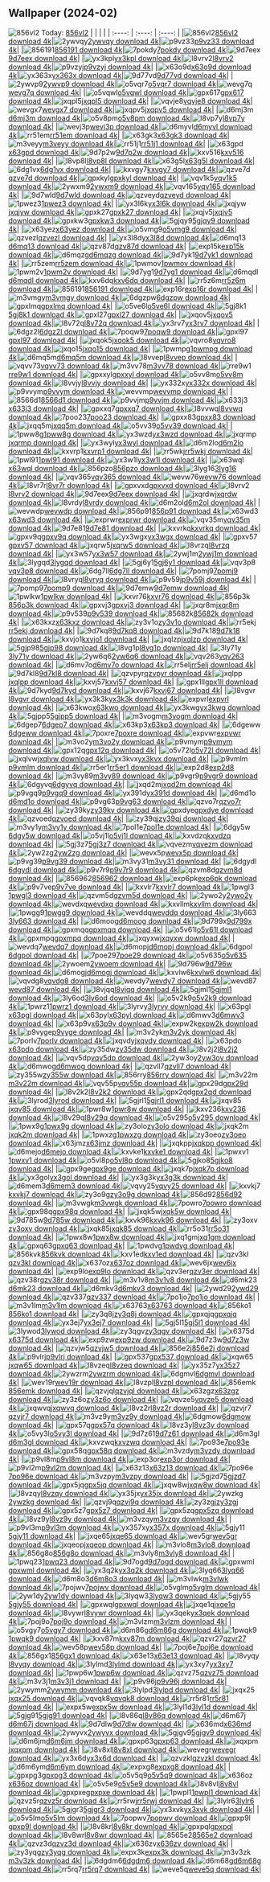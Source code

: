 ## Wallpaper (2024-02)
![856vl2](https://w.wallhaven.cc/full/85/wallhaven-856vl2.jpg) Today: [856vl2](https://th.wallhaven.cc/small/85/856vl2.jpg)
|      |      |      |
| :----: | :----: | :----: |
|![856vl2](https://th.wallhaven.cc/small/85/856vl2.jpg)[856vl2 download 4k](https://wallhaven.cc/w/856vl2)|![2ywvqy](https://th.wallhaven.cc/small/2y/2ywvqy.jpg)[2ywvqy download 4k](https://wallhaven.cc/w/2ywvqy)|![p9vz33](https://th.wallhaven.cc/small/p9/p9vz33.jpg)[p9vz33 download 4k](https://wallhaven.cc/w/p9vz33)|
|![856191](https://th.wallhaven.cc/small/85/856191.jpg)[856191 download 4k](https://wallhaven.cc/w/856191)|![7pokdy](https://th.wallhaven.cc/small/7p/7pokdy.jpg)[7pokdy download 4k](https://wallhaven.cc/w/7pokdy)|![9d7eex](https://th.wallhaven.cc/small/9d/9d7eex.jpg)[9d7eex download 4k](https://wallhaven.cc/w/9d7eex)|
|![yx3kpl](https://th.wallhaven.cc/small/yx/yx3kpl.jpg)[yx3kpl download 4k](https://wallhaven.cc/w/yx3kpl)|![l8vrv2](https://th.wallhaven.cc/small/l8/l8vrv2.jpg)[l8vrv2 download 4k](https://wallhaven.cc/w/l8vrv2)|![p9vzyj](https://th.wallhaven.cc/small/p9/p9vzyj.jpg)[p9vzyj download 4k](https://wallhaven.cc/w/p9vzyj)|
|![x63o9d](https://th.wallhaven.cc/small/x6/x63o9d.jpg)[x63o9d download 4k](https://wallhaven.cc/w/x63o9d)|![yx363x](https://th.wallhaven.cc/small/yx/yx363x.jpg)[yx363x download 4k](https://wallhaven.cc/w/yx363x)|![9d77vd](https://th.wallhaven.cc/small/9d/9d77vd.jpg)[9d77vd download 4k](https://wallhaven.cc/w/9d77vd)|
|![2ywvp9](https://th.wallhaven.cc/small/2y/2ywvp9.jpg)[2ywvp9 download 4k](https://wallhaven.cc/w/2ywvp9)|![o5vqr7](https://th.wallhaven.cc/small/o5/o5vqr7.jpg)[o5vqr7 download 4k](https://wallhaven.cc/w/o5vqr7)|![wevg7q](https://th.wallhaven.cc/small/we/wevg7q.jpg)[wevg7q download 4k](https://wallhaven.cc/w/wevg7q)|
|![o5vqwl](https://th.wallhaven.cc/small/o5/o5vqwl.jpg)[o5vqwl download 4k](https://wallhaven.cc/w/o5vqwl)|![gpx617](https://th.wallhaven.cc/small/gp/gpx617.jpg)[gpx617 download 4k](https://wallhaven.cc/w/gpx617)|![jxqpl5](https://th.wallhaven.cc/small/jx/jxqpl5.jpg)[jxqpl5 download 4k](https://wallhaven.cc/w/jxqpl5)|
|![vqvje8](https://th.wallhaven.cc/small/vq/vqvje8.jpg)[vqvje8 download 4k](https://wallhaven.cc/w/vqvje8)|![wevgx7](https://th.wallhaven.cc/small/we/wevgx7.jpg)[wevgx7 download 4k](https://wallhaven.cc/w/wevgx7)|![jxqpv5](https://th.wallhaven.cc/small/jx/jxqpv5.jpg)[jxqpv5 download 4k](https://wallhaven.cc/w/jxqpv5)|
|![d6mj3m](https://th.wallhaven.cc/small/d6/d6mj3m.jpg)[d6mj3m download 4k](https://wallhaven.cc/w/d6mj3m)|![o5v8pm](https://th.wallhaven.cc/small/o5/o5v8pm.jpg)[o5v8pm download 4k](https://wallhaven.cc/w/o5v8pm)|![l8vp7y](https://th.wallhaven.cc/small/l8/l8vp7y.jpg)[l8vp7y download 4k](https://wallhaven.cc/w/l8vp7y)|
|![wevj3p](https://th.wallhaven.cc/small/we/wevj3p.jpg)[wevj3p download 4k](https://wallhaven.cc/w/wevj3p)|![d6myvl](https://th.wallhaven.cc/small/d6/d6myvl.jpg)[d6myvl download 4k](https://wallhaven.cc/w/d6myvl)|![rr51em](https://th.wallhaven.cc/small/rr/rr51em.jpg)[rr51em download 4k](https://wallhaven.cc/w/rr51em)|
|![x63gk3](https://th.wallhaven.cc/small/x6/x63gk3.jpg)[x63gk3 download 4k](https://wallhaven.cc/w/x63gk3)|![m3veyy](https://th.wallhaven.cc/small/m3/m3veyy.jpg)[m3veyy download 4k](https://wallhaven.cc/w/m3veyy)|![rr51j1](https://th.wallhaven.cc/small/rr/rr51j1.jpg)[rr51j1 download 4k](https://wallhaven.cc/w/rr51j1)|
|![x63gpd](https://th.wallhaven.cc/small/x6/x63gpd.jpg)[x63gpd download 4k](https://wallhaven.cc/w/x63gpd)|![9d7p2w](https://th.wallhaven.cc/small/9d/9d7p2w.jpg)[9d7p2w download 4k](https://wallhaven.cc/w/9d7p2w)|![kxv516](https://th.wallhaven.cc/small/kx/kxv516.jpg)[kxv516 download 4k](https://wallhaven.cc/w/kxv516)|
|![l8vp8l](https://th.wallhaven.cc/small/l8/l8vp8l.jpg)[l8vp8l download 4k](https://wallhaven.cc/w/l8vp8l)|![x63g5l](https://th.wallhaven.cc/small/x6/x63g5l.jpg)[x63g5l download 4k](https://wallhaven.cc/w/x63g5l)|![6dg1vx](https://th.wallhaven.cc/small/6d/6dg1vx.jpg)[6dg1vx download 4k](https://wallhaven.cc/w/6dg1vx)|
|![kxvgy7](https://th.wallhaven.cc/small/kx/kxvgy7.jpg)[kxvgy7 download 4k](https://wallhaven.cc/w/kxvgy7)|![qzve7d](https://th.wallhaven.cc/small/qz/qzve7d.jpg)[qzve7d download 4k](https://wallhaven.cc/w/qzve7d)|![gpxkyl](https://th.wallhaven.cc/small/gp/gpxkyl.jpg)[gpxkyl download 4k](https://wallhaven.cc/w/gpxkyl)|
|![vqv1k5](https://th.wallhaven.cc/small/vq/vqv1k5.jpg)[vqv1k5 download 4k](https://wallhaven.cc/w/vqv1k5)|![2ywxm9](https://th.wallhaven.cc/small/2y/2ywxm9.jpg)[2ywxm9 download 4k](https://wallhaven.cc/w/2ywxm9)|![vqv165](https://th.wallhaven.cc/small/vq/vqv165.jpg)[vqv165 download 4k](https://wallhaven.cc/w/vqv165)|
|![9d7wld](https://th.wallhaven.cc/small/9d/9d7wld.jpg)[9d7wld download 4k](https://wallhaven.cc/w/9d7wld)|![qzveyd](https://th.wallhaven.cc/small/qz/qzveyd.jpg)[qzveyd download 4k](https://wallhaven.cc/w/qzveyd)|![1pwez3](https://th.wallhaven.cc/small/1p/1pwez3.jpg)[1pwez3 download 4k](https://wallhaven.cc/w/1pwez3)|
|![yx3l6k](https://th.wallhaven.cc/small/yx/yx3l6k.jpg)[yx3l6k download 4k](https://wallhaven.cc/w/yx3l6k)|![jxqjyw](https://th.wallhaven.cc/small/jx/jxqjyw.jpg)[jxqjyw download 4k](https://wallhaven.cc/w/jxqjyw)|![gpxk27](https://th.wallhaven.cc/small/gp/gpxk27.jpg)[gpxk27 download 4k](https://wallhaven.cc/w/gpxk27)|
|![jxqjv5](https://th.wallhaven.cc/small/jx/jxqjv5.jpg)[jxqjv5 download 4k](https://wallhaven.cc/w/jxqjv5)|![gpxkw3](https://th.wallhaven.cc/small/gp/gpxkw3.jpg)[gpxkw3 download 4k](https://wallhaven.cc/w/gpxkw3)|![5gjqy9](https://th.wallhaven.cc/small/5g/5gjqy9.jpg)[5gjqy9 download 4k](https://wallhaven.cc/w/5gjqy9)|
|![x63yez](https://th.wallhaven.cc/small/x6/x63yez.jpg)[x63yez download 4k](https://wallhaven.cc/w/x63yez)|![o5vmg9](https://th.wallhaven.cc/small/o5/o5vmg9.jpg)[o5vmg9 download 4k](https://wallhaven.cc/w/o5vmg9)|![qzvezl](https://th.wallhaven.cc/small/qz/qzvezl.jpg)[qzvezl download 4k](https://wallhaven.cc/w/qzvezl)|
|![yx3l8d](https://th.wallhaven.cc/small/yx/yx3l8d.jpg)[yx3l8d download 4k](https://wallhaven.cc/w/yx3l8d)|![d6mq13](https://th.wallhaven.cc/small/d6/d6mq13.jpg)[d6mq13 download 4k](https://wallhaven.cc/w/d6mq13)|![qzv87d](https://th.wallhaven.cc/small/qz/qzv87d.jpg)[qzv87d download 4k](https://wallhaven.cc/w/qzv87d)|
|![exp15k](https://th.wallhaven.cc/small/ex/exp15k.jpg)[exp15k download 4k](https://wallhaven.cc/w/exp15k)|![d6mqzg](https://th.wallhaven.cc/small/d6/d6mqzg.jpg)[d6mqzg download 4k](https://wallhaven.cc/w/d6mqzg)|![9d7yk1](https://th.wallhaven.cc/small/9d/9d7yk1.jpg)[9d7yk1 download 4k](https://wallhaven.cc/w/9d7yk1)|
|![rr5zem](https://th.wallhaven.cc/small/rr/rr5zem.jpg)[rr5zem download 4k](https://wallhaven.cc/w/rr5zem)|![1pwmov](https://th.wallhaven.cc/small/1p/1pwmov.jpg)[1pwmov download 4k](https://wallhaven.cc/w/1pwmov)|![1pwm2v](https://th.wallhaven.cc/small/1p/1pwm2v.jpg)[1pwm2v download 4k](https://wallhaven.cc/w/1pwm2v)|
|![9d7yg1](https://th.wallhaven.cc/small/9d/9d7yg1.jpg)[9d7yg1 download 4k](https://wallhaven.cc/w/9d7yg1)|![d6mqdl](https://th.wallhaven.cc/small/d6/d6mqdl.jpg)[d6mqdl download 4k](https://wallhaven.cc/w/d6mqdl)|![kxv6dq](https://th.wallhaven.cc/small/kx/kxv6dq.jpg)[kxv6dq download 4k](https://wallhaven.cc/w/kxv6dq)|
|![rr5z6m](https://th.wallhaven.cc/small/rr/rr5z6m.jpg)[rr5z6m download 4k](https://wallhaven.cc/w/rr5z6m)|![856191](https://th.wallhaven.cc/small/85/856191.jpg)[856191 download 4k](https://wallhaven.cc/w/856191)|![exp16r](https://th.wallhaven.cc/small/ex/exp16r.jpg)[exp16r download 4k](https://wallhaven.cc/w/exp16r)|
|![m3vmgy](https://th.wallhaven.cc/small/m3/m3vmgy.jpg)[m3vmgy download 4k](https://wallhaven.cc/w/m3vmgy)|![6dgzpw](https://th.wallhaven.cc/small/6d/6dgzpw.jpg)[6dgzpw download 4k](https://wallhaven.cc/w/6dgzpw)|![gpxlmq](https://th.wallhaven.cc/small/gp/gpxlmq.jpg)[gpxlmq download 4k](https://wallhaven.cc/w/gpxlmq)|
|![o5ve6l](https://th.wallhaven.cc/small/o5/o5ve6l.jpg)[o5ve6l download 4k](https://wallhaven.cc/w/o5ve6l)|![5gj8k1](https://th.wallhaven.cc/small/5g/5gj8k1.jpg)[5gj8k1 download 4k](https://wallhaven.cc/w/5gj8k1)|![gpxl27](https://th.wallhaven.cc/small/gp/gpxl27.jpg)[gpxl27 download 4k](https://wallhaven.cc/w/gpxl27)|
|![jxqov5](https://th.wallhaven.cc/small/jx/jxqov5.jpg)[jxqov5 download 4k](https://wallhaven.cc/w/jxqov5)|![l8v72q](https://th.wallhaven.cc/small/l8/l8v72q.jpg)[l8v72q download 4k](https://wallhaven.cc/w/l8v72q)|![yx3rv7](https://th.wallhaven.cc/small/yx/yx3rv7.jpg)[yx3rv7 download 4k](https://wallhaven.cc/w/yx3rv7)|
|![6dgz2l](https://th.wallhaven.cc/small/6d/6dgz2l.jpg)[6dgz2l download 4k](https://wallhaven.cc/w/6dgz2l)|![7poqw9](https://th.wallhaven.cc/small/7p/7poqw9.jpg)[7poqw9 download 4k](https://wallhaven.cc/w/7poqw9)|![gpxl97](https://th.wallhaven.cc/small/gp/gpxl97.jpg)[gpxl97 download 4k](https://wallhaven.cc/w/gpxl97)|
|![jxqok5](https://th.wallhaven.cc/small/jx/jxqok5.jpg)[jxqok5 download 4k](https://wallhaven.cc/w/jxqok5)|![vqvro8](https://th.wallhaven.cc/small/vq/vqvro8.jpg)[vqvro8 download 4k](https://wallhaven.cc/w/vqvro8)|![jxqo15](https://th.wallhaven.cc/small/jx/jxqo15.jpg)[jxqo15 download 4k](https://wallhaven.cc/w/jxqo15)|
|![1pwmpg](https://th.wallhaven.cc/small/1p/1pwmpg.jpg)[1pwmpg download 4k](https://wallhaven.cc/w/1pwmpg)|![d6mq5m](https://th.wallhaven.cc/small/d6/d6mq5m.jpg)[d6mq5m download 4k](https://wallhaven.cc/w/d6mq5m)|![l8vvep](https://th.wallhaven.cc/small/l8/l8vvep.jpg)[l8vvep download 4k](https://wallhaven.cc/w/l8vvep)|
|![vqvv73](https://th.wallhaven.cc/small/vq/vqvv73.jpg)[vqvv73 download 4k](https://wallhaven.cc/w/vqvv73)|![m3vv78](https://th.wallhaven.cc/small/m3/m3vv78.jpg)[m3vv78 download 4k](https://wallhaven.cc/w/m3vv78)|![rre9w1](https://th.wallhaven.cc/small/rr/rre9w1.jpg)[rre9w1 download 4k](https://wallhaven.cc/w/rre9w1)|
|![gpxxyl](https://th.wallhaven.cc/small/gp/gpxxyl.jpg)[gpxxyl download 4k](https://wallhaven.cc/w/gpxxyl)|![o5vv8m](https://th.wallhaven.cc/small/o5/o5vv8m.jpg)[o5vv8m download 4k](https://wallhaven.cc/w/o5vv8m)|![l8vvjy](https://th.wallhaven.cc/small/l8/l8vvjy.jpg)[l8vvjy download 4k](https://wallhaven.cc/w/l8vvjy)|
|![yx332x](https://th.wallhaven.cc/small/yx/yx332x.jpg)[yx332x download 4k](https://wallhaven.cc/w/yx332x)|![p9vvym](https://th.wallhaven.cc/small/p9/p9vvym.jpg)[p9vvym download 4k](https://wallhaven.cc/w/p9vvym)|![wevvmp](https://th.wallhaven.cc/small/we/wevvmp.jpg)[wevvmp download 4k](https://wallhaven.cc/w/wevvmp)|
|![8566d1](https://th.wallhaven.cc/small/85/8566d1.jpg)[8566d1 download 4k](https://wallhaven.cc/w/8566d1)|![p9vvjm](https://th.wallhaven.cc/small/p9/p9vvjm.jpg)[p9vvjm download 4k](https://wallhaven.cc/w/p9vvjm)|![x633j3](https://th.wallhaven.cc/small/x6/x633j3.jpg)[x633j3 download 4k](https://wallhaven.cc/w/x633j3)|
|![gpxxq7](https://th.wallhaven.cc/small/gp/gpxxq7.jpg)[gpxxq7 download 4k](https://wallhaven.cc/w/gpxxq7)|![l8vvwq](https://th.wallhaven.cc/small/l8/l8vvwq.jpg)[l8vvwq download 4k](https://wallhaven.cc/w/l8vvwq)|![7poo23](https://th.wallhaven.cc/small/7p/7poo23.jpg)[7poo23 download 4k](https://wallhaven.cc/w/7poo23)|
|![gpxx83](https://th.wallhaven.cc/small/gp/gpxx83.jpg)[gpxx83 download 4k](https://wallhaven.cc/w/gpxx83)|![jxqq5m](https://th.wallhaven.cc/small/jx/jxqq5m.jpg)[jxqq5m download 4k](https://wallhaven.cc/w/jxqq5m)|![o5vv39](https://th.wallhaven.cc/small/o5/o5vv39.jpg)[o5vv39 download 4k](https://wallhaven.cc/w/o5vv39)|
|![1pww8g](https://th.wallhaven.cc/small/1p/1pww8g.jpg)[1pww8g download 4k](https://wallhaven.cc/w/1pww8g)|![yx3wzd](https://th.wallhaven.cc/small/yx/yx3wzd.jpg)[yx3wzd download 4k](https://wallhaven.cc/w/yx3wzd)|![jxqrmp](https://th.wallhaven.cc/small/jx/jxqrmp.jpg)[jxqrmp download 4k](https://wallhaven.cc/w/jxqrmp)|
|![yx3wyl](https://th.wallhaven.cc/small/yx/yx3wyl.jpg)[yx3wyl download 4k](https://wallhaven.cc/w/yx3wyl)|![d6m2lo](https://th.wallhaven.cc/small/d6/d6m2lo.jpg)[d6m2lo download 4k](https://wallhaven.cc/w/d6m2lo)|![kxvrp1](https://th.wallhaven.cc/small/kx/kxvrp1.jpg)[kxvrp1 download 4k](https://wallhaven.cc/w/kxvrp1)|
|![rr5wkj](https://th.wallhaven.cc/small/rr/rr5wkj.jpg)[rr5wkj download 4k](https://wallhaven.cc/w/rr5wkj)|![1pwl91](https://th.wallhaven.cc/small/1p/1pwl91.jpg)[1pwl91 download 4k](https://wallhaven.cc/w/1pwl91)|![yx3w1l](https://th.wallhaven.cc/small/yx/yx3w1l.jpg)[yx3w1l download 4k](https://wallhaven.cc/w/yx3w1l)|
|![x63wql](https://th.wallhaven.cc/small/x6/x63wql.jpg)[x63wql download 4k](https://wallhaven.cc/w/x63wql)|![856pzo](https://th.wallhaven.cc/small/85/856pzo.jpg)[856pzo download 4k](https://wallhaven.cc/w/856pzo)|![3lyg16](https://th.wallhaven.cc/small/3l/3lyg16.jpg)[3lyg16 download 4k](https://wallhaven.cc/w/3lyg16)|
|![vqv365](https://th.wallhaven.cc/small/vq/vqv365.jpg)[vqv365 download 4k](https://wallhaven.cc/w/vqv365)|![wevw76](https://th.wallhaven.cc/small/we/wevw76.jpg)[wevw76 download 4k](https://wallhaven.cc/w/wevw76)|![l8vr7r](https://th.wallhaven.cc/small/l8/l8vr7r.jpg)[l8vr7r download 4k](https://wallhaven.cc/w/l8vr7r)|
|![gpxvxd](https://th.wallhaven.cc/small/gp/gpxvxd.jpg)[gpxvxd download 4k](https://wallhaven.cc/w/gpxvxd)|![l8vrv2](https://th.wallhaven.cc/small/l8/l8vrv2.jpg)[l8vrv2 download 4k](https://wallhaven.cc/w/l8vrv2)|![9d7eex](https://th.wallhaven.cc/small/9d/9d7eex.jpg)[9d7eex download 4k](https://wallhaven.cc/w/9d7eex)|
|![jxqrdw](https://th.wallhaven.cc/small/jx/jxqrdw.jpg)[jxqrdw download 4k](https://wallhaven.cc/w/jxqrdw)|![l8vrdy](https://th.wallhaven.cc/small/l8/l8vrdy.jpg)[l8vrdy download 4k](https://wallhaven.cc/w/l8vrdy)|![d6m2ol](https://th.wallhaven.cc/small/d6/d6m2ol.jpg)[d6m2ol download 4k](https://wallhaven.cc/w/d6m2ol)|
|![wevwdp](https://th.wallhaven.cc/small/we/wevwdp.jpg)[wevwdp download 4k](https://wallhaven.cc/w/wevwdp)|![856p91](https://th.wallhaven.cc/small/85/856p91.jpg)[856p91 download 4k](https://wallhaven.cc/w/856p91)|![x63wd3](https://th.wallhaven.cc/small/x6/x63wd3.jpg)[x63wd3 download 4k](https://wallhaven.cc/w/x63wd3)|
|![exprwr](https://th.wallhaven.cc/small/ex/exprwr.jpg)[exprwr download 4k](https://wallhaven.cc/w/exprwr)|![vqv35m](https://th.wallhaven.cc/small/vq/vqv35m.jpg)[vqv35m download 4k](https://wallhaven.cc/w/vqv35m)|![9d7e81](https://th.wallhaven.cc/small/9d/9d7e81.jpg)[9d7e81 download 4k](https://wallhaven.cc/w/9d7e81)|
|![kxvrkq](https://th.wallhaven.cc/small/kx/kxvrkq.jpg)[kxvrkq download 4k](https://wallhaven.cc/w/kxvrkq)|![gpxv9q](https://th.wallhaven.cc/small/gp/gpxv9q.jpg)[gpxv9q download 4k](https://wallhaven.cc/w/gpxv9q)|![yx3wgx](https://th.wallhaven.cc/small/yx/yx3wgx.jpg)[yx3wgx download 4k](https://wallhaven.cc/w/yx3wgx)|
|![gpxv57](https://th.wallhaven.cc/small/gp/gpxv57.jpg)[gpxv57 download 4k](https://wallhaven.cc/w/gpxv57)|![jxqrw5](https://th.wallhaven.cc/small/jx/jxqrw5.jpg)[jxqrw5 download 4k](https://wallhaven.cc/w/jxqrw5)|![l8vrzq](https://th.wallhaven.cc/small/l8/l8vrzq.jpg)[l8vrzq download 4k](https://wallhaven.cc/w/l8vrzq)|
|![yx3w57](https://th.wallhaven.cc/small/yx/yx3w57.jpg)[yx3w57 download 4k](https://wallhaven.cc/w/yx3w57)|![2ywj1m](https://th.wallhaven.cc/small/2y/2ywj1m.jpg)[2ywj1m download 4k](https://wallhaven.cc/w/2ywj1m)|![3lygqd](https://th.wallhaven.cc/small/3l/3lygqd.jpg)[3lygqd download 4k](https://wallhaven.cc/w/3lygqd)|
|![5gj6y1](https://th.wallhaven.cc/small/5g/5gj6y1.jpg)[5gj6y1 download 4k](https://wallhaven.cc/w/5gj6y1)|![vqv3p8](https://th.wallhaven.cc/small/vq/vqv3p8.jpg)[vqv3p8 download 4k](https://wallhaven.cc/w/vqv3p8)|![6dg7ll](https://th.wallhaven.cc/small/6d/6dg7ll.jpg)[6dg7ll download 4k](https://wallhaven.cc/w/6dg7ll)|
|![7pomj9](https://th.wallhaven.cc/small/7p/7pomj9.jpg)[7pomj9 download 4k](https://wallhaven.cc/w/7pomj9)|![l8vryq](https://th.wallhaven.cc/small/l8/l8vryq.jpg)[l8vryq download 4k](https://wallhaven.cc/w/l8vryq)|![p9v59j](https://th.wallhaven.cc/small/p9/p9v59j.jpg)[p9v59j download 4k](https://wallhaven.cc/w/p9v59j)|
|![7pomp9](https://th.wallhaven.cc/small/7p/7pomp9.jpg)[7pomp9 download 4k](https://wallhaven.cc/w/7pomp9)|![9d7emw](https://th.wallhaven.cc/small/9d/9d7emw.jpg)[9d7emw download 4k](https://wallhaven.cc/w/9d7emw)|![1pwlkw](https://th.wallhaven.cc/small/1p/1pwlkw.jpg)[1pwlkw download 4k](https://wallhaven.cc/w/1pwlkw)|
|![kxvr76](https://th.wallhaven.cc/small/kx/kxvr76.jpg)[kxvr76 download 4k](https://wallhaven.cc/w/kxvr76)|![856p3k](https://th.wallhaven.cc/small/85/856p3k.jpg)[856p3k download 4k](https://wallhaven.cc/w/856p3k)|![gpxvj3](https://th.wallhaven.cc/small/gp/gpxvj3.jpg)[gpxvj3 download 4k](https://wallhaven.cc/w/gpxvj3)|
|![jxqr8m](https://th.wallhaven.cc/small/jx/jxqr8m.jpg)[jxqr8m download 4k](https://wallhaven.cc/w/jxqr8m)|![p9v539](https://th.wallhaven.cc/small/p9/p9v539.jpg)[p9v539 download 4k](https://wallhaven.cc/w/p9v539)|![85682k](https://th.wallhaven.cc/small/85/85682k.jpg)[85682k download 4k](https://wallhaven.cc/w/85682k)|
|![x63kxz](https://th.wallhaven.cc/small/x6/x63kxz.jpg)[x63kxz download 4k](https://wallhaven.cc/w/x63kxz)|![zy3v1o](https://th.wallhaven.cc/small/zy/zy3v1o.jpg)[zy3v1o download 4k](https://wallhaven.cc/w/zy3v1o)|![rr5ekj](https://th.wallhaven.cc/small/rr/rr5ekj.jpg)[rr5ekj download 4k](https://wallhaven.cc/w/rr5ekj)|
|![9d7kq8](https://th.wallhaven.cc/small/9d/9d7kq8.jpg)[9d7kq8 download 4k](https://wallhaven.cc/w/9d7kq8)|![9d7k18](https://th.wallhaven.cc/small/9d/9d7k18.jpg)[9d7k18 download 4k](https://wallhaven.cc/w/9d7k18)|![kxvjo1](https://th.wallhaven.cc/small/kx/kxvjo1.jpg)[kxvjo1 download 4k](https://wallhaven.cc/w/kxvjo1)|
|![jxqlzp](https://th.wallhaven.cc/small/jx/jxqlzp.jpg)[jxqlzp download 4k](https://wallhaven.cc/w/jxqlzp)|![5gjp98](https://th.wallhaven.cc/small/5g/5gjp98.jpg)[5gjp98 download 4k](https://wallhaven.cc/w/5gjp98)|![l8vg1p](https://th.wallhaven.cc/small/l8/l8vg1p.jpg)[l8vg1p download 4k](https://wallhaven.cc/w/l8vg1p)|
|![3ly71y](https://th.wallhaven.cc/small/3l/3ly71y.jpg)[3ly71y download 4k](https://wallhaven.cc/w/3ly71y)|![2yw6q6](https://th.wallhaven.cc/small/2y/2yw6q6.jpg)[2yw6q6 download 4k](https://wallhaven.cc/w/2yw6q6)|![vqv263](https://th.wallhaven.cc/small/vq/vqv263.jpg)[vqv263 download 4k](https://wallhaven.cc/w/vqv263)|
|![d6mv7o](https://th.wallhaven.cc/small/d6/d6mv7o.jpg)[d6mv7o download 4k](https://wallhaven.cc/w/d6mv7o)|![rr5elj](https://th.wallhaven.cc/small/rr/rr5elj.jpg)[rr5elj download 4k](https://wallhaven.cc/w/rr5elj)|![9d7kl8](https://th.wallhaven.cc/small/9d/9d7kl8.jpg)[9d7kl8 download 4k](https://wallhaven.cc/w/9d7kl8)|
|![qzvpyr](https://th.wallhaven.cc/small/qz/qzvpyr.jpg)[qzvpyr download 4k](https://wallhaven.cc/w/qzvpyr)|![jxqlpp](https://th.wallhaven.cc/small/jx/jxqlpp.jpg)[jxqlpp download 4k](https://wallhaven.cc/w/jxqlpp)|![kxvj57](https://th.wallhaven.cc/small/kx/kxvj57.jpg)[kxvj57 download 4k](https://wallhaven.cc/w/kxvj57)|
|![gpx1ll](https://th.wallhaven.cc/small/gp/gpx1ll.jpg)[gpx1ll download 4k](https://wallhaven.cc/w/gpx1ll)|![9d7kyd](https://th.wallhaven.cc/small/9d/9d7kyd.jpg)[9d7kyd download 4k](https://wallhaven.cc/w/9d7kyd)|![kxvj67](https://th.wallhaven.cc/small/kx/kxvj67.jpg)[kxvj67 download 4k](https://wallhaven.cc/w/kxvj67)|
|![l8vgvr](https://th.wallhaven.cc/small/l8/l8vgvr.jpg)[l8vgvr download 4k](https://wallhaven.cc/w/l8vgvr)|![yx3k3k](https://th.wallhaven.cc/small/yx/yx3k3k.jpg)[yx3k3k download 4k](https://wallhaven.cc/w/yx3k3k)|![expvrl](https://th.wallhaven.cc/small/ex/expvrl.jpg)[expvrl download 4k](https://wallhaven.cc/w/expvrl)|
|![x63kwo](https://th.wallhaven.cc/small/x6/x63kwo.jpg)[x63kwo download 4k](https://wallhaven.cc/w/x63kwo)|![yx3kwg](https://th.wallhaven.cc/small/yx/yx3kwg.jpg)[yx3kwg download 4k](https://wallhaven.cc/w/yx3kwg)|![5gjpp5](https://th.wallhaven.cc/small/5g/5gjpp5.jpg)[5gjpp5 download 4k](https://wallhaven.cc/w/5gjpp5)|
|![m3vogm](https://th.wallhaven.cc/small/m3/m3vogm.jpg)[m3vogm download 4k](https://wallhaven.cc/w/m3vogm)|![6dgep7](https://th.wallhaven.cc/small/6d/6dgep7.jpg)[6dgep7 download 4k](https://wallhaven.cc/w/6dgep7)|![x63kp3](https://th.wallhaven.cc/small/x6/x63kp3.jpg)[x63kp3 download 4k](https://wallhaven.cc/w/x63kp3)|
|![6dgeww](https://th.wallhaven.cc/small/6d/6dgeww.jpg)[6dgeww download 4k](https://wallhaven.cc/w/6dgeww)|![7poxre](https://th.wallhaven.cc/small/7p/7poxre.jpg)[7poxre download 4k](https://wallhaven.cc/w/7poxre)|![expvwr](https://th.wallhaven.cc/small/ex/expvwr.jpg)[expvwr download 4k](https://wallhaven.cc/w/expvwr)|
|![m3vo2y](https://th.wallhaven.cc/small/m3/m3vo2y.jpg)[m3vo2y download 4k](https://wallhaven.cc/w/m3vo2y)|![p9vmym](https://th.wallhaven.cc/small/p9/p9vmym.jpg)[p9vmym download 4k](https://wallhaven.cc/w/p9vmym)|![gpx12q](https://th.wallhaven.cc/small/gp/gpx12q.jpg)[gpx12q download 4k](https://wallhaven.cc/w/gpx12q)|
|![o5v72l](https://th.wallhaven.cc/small/o5/o5v72l.jpg)[o5v72l download 4k](https://wallhaven.cc/w/o5v72l)|![jxqlvw](https://th.wallhaven.cc/small/jx/jxqlvw.jpg)[jxqlvw download 4k](https://wallhaven.cc/w/jxqlvw)|![yx3kvx](https://th.wallhaven.cc/small/yx/yx3kvx.jpg)[yx3kvx download 4k](https://wallhaven.cc/w/yx3kvx)|
|![p9vmlm](https://th.wallhaven.cc/small/p9/p9vmlm.jpg)[p9vmlm download 4k](https://wallhaven.cc/w/p9vmlm)|![rr5er1](https://th.wallhaven.cc/small/rr/rr5er1.jpg)[rr5er1 download 4k](https://wallhaven.cc/w/rr5er1)|![exp2d8](https://th.wallhaven.cc/small/ex/exp2d8.jpg)[exp2d8 download 4k](https://wallhaven.cc/w/exp2d8)|
|![m3vy89](https://th.wallhaven.cc/small/m3/m3vy89.jpg)[m3vy89 download 4k](https://wallhaven.cc/w/m3vy89)|![p9vgr9](https://th.wallhaven.cc/small/p9/p9vgr9.jpg)[p9vgr9 download 4k](https://wallhaven.cc/w/p9vgr9)|![6dgyvq](https://th.wallhaven.cc/small/6d/6dgyvq.jpg)[6dgyvq download 4k](https://wallhaven.cc/w/6dgyvq)|
|![jxqd2m](https://th.wallhaven.cc/small/jx/jxqd2m.jpg)[jxqd2m download 4k](https://wallhaven.cc/w/jxqd2m)|![p9vgq9](https://th.wallhaven.cc/small/p9/p9vgq9.jpg)[p9vgq9 download 4k](https://wallhaven.cc/w/p9vgq9)|![yx391d](https://th.wallhaven.cc/small/yx/yx391d.jpg)[yx391d download 4k](https://wallhaven.cc/w/yx391d)|
|![d6md1o](https://th.wallhaven.cc/small/d6/d6md1o.jpg)[d6md1o download 4k](https://wallhaven.cc/w/d6md1o)|![p9vg63](https://th.wallhaven.cc/small/p9/p9vg63.jpg)[p9vg63 download 4k](https://wallhaven.cc/w/p9vg63)|![qzvo7r](https://th.wallhaven.cc/small/qz/qzvo7r.jpg)[qzvo7r download 4k](https://wallhaven.cc/w/qzvo7r)|
|![zy39ky](https://th.wallhaven.cc/small/zy/zy39ky.jpg)[zy39ky download 4k](https://wallhaven.cc/w/zy39ky)|![gpxdye](https://th.wallhaven.cc/small/gp/gpxdye.jpg)[gpxdye download 4k](https://wallhaven.cc/w/gpxdye)|![qzvoed](https://th.wallhaven.cc/small/qz/qzvoed.jpg)[qzvoed download 4k](https://wallhaven.cc/w/qzvoed)|
|![zy39qj](https://th.wallhaven.cc/small/zy/zy39qj.jpg)[zy39qj download 4k](https://wallhaven.cc/w/zy39qj)|![m3vy1y](https://th.wallhaven.cc/small/m3/m3vy1y.jpg)[m3vy1y download 4k](https://wallhaven.cc/w/m3vy1y)|![7pol1e](https://th.wallhaven.cc/small/7p/7pol1e.jpg)[7pol1e download 4k](https://wallhaven.cc/w/7pol1e)|
|![6dgy5w](https://th.wallhaven.cc/small/6d/6dgy5w.jpg)[6dgy5w download 4k](https://wallhaven.cc/w/6dgy5w)|![o5vj1l](https://th.wallhaven.cc/small/o5/o5vj1l.jpg)[o5vj1l download 4k](https://wallhaven.cc/w/o5vj1l)|![kxvdzq](https://th.wallhaven.cc/small/kx/kxvdzq.jpg)[kxvdzq download 4k](https://wallhaven.cc/w/kxvdzq)|
|![5gj3z7](https://th.wallhaven.cc/small/5g/5gj3z7.jpg)[5gj3z7 download 4k](https://wallhaven.cc/w/5gj3z7)|![vqvezm](https://th.wallhaven.cc/small/vq/vqvezm.jpg)[vqvezm download 4k](https://wallhaven.cc/w/vqvezm)|![2yw2zg](https://th.wallhaven.cc/small/2y/2yw2zg.jpg)[2yw2zg download 4k](https://wallhaven.cc/w/2yw2zg)|
|![wevx5p](https://th.wallhaven.cc/small/we/wevx5p.jpg)[wevx5p download 4k](https://wallhaven.cc/w/wevx5p)|![p9vg39](https://th.wallhaven.cc/small/p9/p9vg39.jpg)[p9vg39 download 4k](https://wallhaven.cc/w/p9vg39)|![m3vy31](https://th.wallhaven.cc/small/m3/m3vy31.jpg)[m3vy31 download 4k](https://wallhaven.cc/w/m3vy31)|
|![6dgydl](https://th.wallhaven.cc/small/6d/6dgydl.jpg)[6dgydl download 4k](https://wallhaven.cc/w/6dgydl)|![p9v7r9](https://th.wallhaven.cc/small/p9/p9v7r9.jpg)[p9v7r9 download 4k](https://wallhaven.cc/w/p9v7r9)|![qzvm8d](https://th.wallhaven.cc/small/qz/qzvm8d.jpg)[qzvm8d download 4k](https://wallhaven.cc/w/qzvm8d)|
|![856962](https://th.wallhaven.cc/small/85/856962.jpg)[856962 download 4k](https://wallhaven.cc/w/856962)|![exp6pk](https://th.wallhaven.cc/small/ex/exp6pk.jpg)[exp6pk download 4k](https://wallhaven.cc/w/exp6pk)|![p9v7ve](https://th.wallhaven.cc/small/p9/p9v7ve.jpg)[p9v7ve download 4k](https://wallhaven.cc/w/p9v7ve)|
|![kxvlr7](https://th.wallhaven.cc/small/kx/kxvlr7.jpg)[kxvlr7 download 4k](https://wallhaven.cc/w/kxvlr7)|![1pwgl3](https://th.wallhaven.cc/small/1p/1pwgl3.jpg)[1pwgl3 download 4k](https://wallhaven.cc/w/1pwgl3)|![qzvm5d](https://th.wallhaven.cc/small/qz/qzvm5d.jpg)[qzvm5d download 4k](https://wallhaven.cc/w/qzvm5d)|
|![2ywo2y](https://th.wallhaven.cc/small/2y/2ywo2y.jpg)[2ywo2y download 4k](https://wallhaven.cc/w/2ywo2y)|![wevdxq](https://th.wallhaven.cc/small/we/wevdxq.jpg)[wevdxq download 4k](https://wallhaven.cc/w/wevdxq)|![kxvllm](https://th.wallhaven.cc/small/kx/kxvllm.jpg)[kxvllm download 4k](https://wallhaven.cc/w/kxvllm)|
|![1pwgg9](https://th.wallhaven.cc/small/1p/1pwgg9.jpg)[1pwgg9 download 4k](https://wallhaven.cc/w/1pwgg9)|![wevddq](https://th.wallhaven.cc/small/we/wevddq.jpg)[wevddq download 4k](https://wallhaven.cc/w/wevddq)|![3ly663](https://th.wallhaven.cc/small/3l/3ly663.jpg)[3ly663 download 4k](https://wallhaven.cc/w/3ly663)|
|![d6moog](https://th.wallhaven.cc/small/d6/d6moog.jpg)[d6moog download 4k](https://wallhaven.cc/w/d6moog)|![9d799x](https://th.wallhaven.cc/small/9d/9d799x.jpg)[9d799x download 4k](https://wallhaven.cc/w/9d799x)|![gpxmqq](https://th.wallhaven.cc/small/gp/gpxmqq.jpg)[gpxmqq download 4k](https://wallhaven.cc/w/gpxmqq)|
|![o5v61l](https://th.wallhaven.cc/small/o5/o5v61l.jpg)[o5v61l download 4k](https://wallhaven.cc/w/o5v61l)|![gpxmpq](https://th.wallhaven.cc/small/gp/gpxmpq.jpg)[gpxmpq download 4k](https://wallhaven.cc/w/gpxmpq)|![jxqyxw](https://th.wallhaven.cc/small/jx/jxqyxw.jpg)[jxqyxw download 4k](https://wallhaven.cc/w/jxqyxw)|
|![wevdq7](https://th.wallhaven.cc/small/we/wevdq7.jpg)[wevdq7 download 4k](https://wallhaven.cc/w/wevdq7)|![d6mopj](https://th.wallhaven.cc/small/d6/d6mopj.jpg)[d6mopj download 4k](https://wallhaven.cc/w/d6mopj)|![6dgpol](https://th.wallhaven.cc/small/6d/6dgpol.jpg)[6dgpol download 4k](https://wallhaven.cc/w/6dgpol)|
|![7poe29](https://th.wallhaven.cc/small/7p/7poe29.jpg)[7poe29 download 4k](https://wallhaven.cc/w/7poe29)|![o5v635](https://th.wallhaven.cc/small/o5/o5v635.jpg)[o5v635 download 4k](https://wallhaven.cc/w/o5v635)|![2ywoem](https://th.wallhaven.cc/small/2y/2ywoem.jpg)[2ywoem download 4k](https://wallhaven.cc/w/2ywoem)|
|![9d796w](https://th.wallhaven.cc/small/9d/9d796w.jpg)[9d796w download 4k](https://wallhaven.cc/w/9d796w)|![d6mogj](https://th.wallhaven.cc/small/d6/d6mogj.jpg)[d6mogj download 4k](https://wallhaven.cc/w/d6mogj)|![kxvlw6](https://th.wallhaven.cc/small/kx/kxvlw6.jpg)[kxvlw6 download 4k](https://wallhaven.cc/w/kxvlw6)|
|![vqvdg8](https://th.wallhaven.cc/small/vq/vqvdg8.jpg)[vqvdg8 download 4k](https://wallhaven.cc/w/vqvdg8)|![wevdy7](https://th.wallhaven.cc/small/we/wevdy7.jpg)[wevdy7 download 4k](https://wallhaven.cc/w/wevdy7)|![wevd87](https://th.wallhaven.cc/small/we/wevd87.jpg)[wevd87 download 4k](https://wallhaven.cc/w/wevd87)|
|![l8vjqq](https://th.wallhaven.cc/small/l8/l8vjqq.jpg)[l8vjqq download 4k](https://wallhaven.cc/w/l8vjqq)|![5gjml1](https://th.wallhaven.cc/small/5g/5gjml1.jpg)[5gjml1 download 4k](https://wallhaven.cc/w/5gjml1)|![3ly6od](https://th.wallhaven.cc/small/3l/3ly6od.jpg)[3ly6od download 4k](https://wallhaven.cc/w/3ly6od)|
|![o5v2k9](https://th.wallhaven.cc/small/o5/o5v2k9.jpg)[o5v2k9 download 4k](https://wallhaven.cc/w/o5v2k9)|![1pwrz1](https://th.wallhaven.cc/small/1p/1pwrz1.jpg)[1pwrz1 download 4k](https://wallhaven.cc/w/1pwrz1)|![3lyrvy](https://th.wallhaven.cc/small/3l/3lyrvy.jpg)[3lyrvy download 4k](https://wallhaven.cc/w/3lyrvy)|
|![x63pgl](https://th.wallhaven.cc/small/x6/x63pgl.jpg)[x63pgl download 4k](https://wallhaven.cc/w/x63pgl)|![x63pyl](https://th.wallhaven.cc/small/x6/x63pyl.jpg)[x63pyl download 4k](https://wallhaven.cc/w/x63pyl)|![d6mwv3](https://th.wallhaven.cc/small/d6/d6mwv3.jpg)[d6mwv3 download 4k](https://wallhaven.cc/w/d6mwv3)|
|![x63p9v](https://th.wallhaven.cc/small/x6/x63p9v.jpg)[x63p9v download 4k](https://wallhaven.cc/w/x63p9v)|![expw2k](https://th.wallhaven.cc/small/ex/expw2k.jpg)[expw2k download 4k](https://wallhaven.cc/w/expw2k)|![p9vyge](https://th.wallhaven.cc/small/p9/p9vyge.jpg)[p9vyge download 4k](https://wallhaven.cc/w/p9vyge)|
|![m3v2yk](https://th.wallhaven.cc/small/m3/m3v2yk.jpg)[m3v2yk download 4k](https://wallhaven.cc/w/m3v2yk)|![7porlv](https://th.wallhaven.cc/small/7p/7porlv.jpg)[7porlv download 4k](https://wallhaven.cc/w/7porlv)|![jxqvdy](https://th.wallhaven.cc/small/jx/jxqvdy.jpg)[jxqvdy download 4k](https://wallhaven.cc/w/jxqvdy)|
|![x63pdo](https://th.wallhaven.cc/small/x6/x63pdo.jpg)[x63pdo download 4k](https://wallhaven.cc/w/x63pdo)|![zy35dw](https://th.wallhaven.cc/small/zy/zy35dw.jpg)[zy35dw download 4k](https://wallhaven.cc/w/zy35dw)|![l8v2j2](https://th.wallhaven.cc/small/l8/l8v2j2.jpg)[l8v2j2 download 4k](https://wallhaven.cc/w/l8v2j2)|
|![vqv5dp](https://th.wallhaven.cc/small/vq/vqv5dp.jpg)[vqv5dp download 4k](https://wallhaven.cc/w/vqv5dp)|![2yw3oy](https://th.wallhaven.cc/small/2y/2yw3oy.jpg)[2yw3oy download 4k](https://wallhaven.cc/w/2yw3oy)|![d6mwog](https://th.wallhaven.cc/small/d6/d6mwog.jpg)[d6mwog download 4k](https://wallhaven.cc/w/d6mwog)|
|![qzvll7](https://th.wallhaven.cc/small/qz/qzvll7.jpg)[qzvll7 download 4k](https://wallhaven.cc/w/qzvll7)|![zy355w](https://th.wallhaven.cc/small/zy/zy355w.jpg)[zy355w download 4k](https://wallhaven.cc/w/zy355w)|![856rry](https://th.wallhaven.cc/small/85/856rry.jpg)[856rry download 4k](https://wallhaven.cc/w/856rry)|
|![m3v22m](https://th.wallhaven.cc/small/m3/m3v22m.jpg)[m3v22m download 4k](https://wallhaven.cc/w/m3v22m)|![vqv55p](https://th.wallhaven.cc/small/vq/vqv55p.jpg)[vqv55p download 4k](https://wallhaven.cc/w/vqv55p)|![gpx29d](https://th.wallhaven.cc/small/gp/gpx29d.jpg)[gpx29d download 4k](https://wallhaven.cc/w/gpx29d)|
|![l8v2k2](https://th.wallhaven.cc/small/l8/l8v2k2.jpg)[l8v2k2 download 4k](https://wallhaven.cc/w/l8v2k2)|![gpx2qd](https://th.wallhaven.cc/small/gp/gpx2qd.jpg)[gpx2qd download 4k](https://wallhaven.cc/w/gpx2qd)|![3lyrod](https://th.wallhaven.cc/small/3l/3lyrod.jpg)[3lyrod download 4k](https://wallhaven.cc/w/3lyrod)|
|![5gjrl1](https://th.wallhaven.cc/small/5g/5gjrl1.jpg)[5gjrl1 download 4k](https://wallhaven.cc/w/5gjrl1)|![jxqv85](https://th.wallhaven.cc/small/jx/jxqv85.jpg)[jxqv85 download 4k](https://wallhaven.cc/w/jxqv85)|![1pwr8w](https://th.wallhaven.cc/small/1p/1pwr8w.jpg)[1pwr8w download 4k](https://wallhaven.cc/w/1pwr8w)|
|![kxv236](https://th.wallhaven.cc/small/kx/kxv236.jpg)[kxv236 download 4k](https://wallhaven.cc/w/kxv236)|![l8v29q](https://th.wallhaven.cc/small/l8/l8v29q.jpg)[l8v29q download 4k](https://wallhaven.cc/w/l8v29q)|![o5v295](https://th.wallhaven.cc/small/o5/o5v295.jpg)[o5v295 download 4k](https://wallhaven.cc/w/o5v295)|
|![1pwx9g](https://th.wallhaven.cc/small/1p/1pwx9g.jpg)[1pwx9g download 4k](https://wallhaven.cc/w/1pwx9g)|![zy3olo](https://th.wallhaven.cc/small/zy/zy3olo.jpg)[zy3olo download 4k](https://wallhaven.cc/w/zy3olo)|![jxqk2m](https://th.wallhaven.cc/small/jx/jxqk2m.jpg)[jxqk2m download 4k](https://wallhaven.cc/w/jxqk2m)|
|![1pwxzg](https://th.wallhaven.cc/small/1p/1pwxzg.jpg)[1pwxzg download 4k](https://wallhaven.cc/w/1pwxzg)|![zy3oeo](https://th.wallhaven.cc/small/zy/zy3oeo.jpg)[zy3oeo download 4k](https://wallhaven.cc/w/zy3oeo)|![x63jmz](https://th.wallhaven.cc/small/x6/x63jmz.jpg)[x63jmz download 4k](https://wallhaven.cc/w/x63jmz)|
|![jxqkpp](https://th.wallhaven.cc/small/jx/jxqkpp.jpg)[jxqkpp download 4k](https://wallhaven.cc/w/jxqkpp)|![d6mejo](https://th.wallhaven.cc/small/d6/d6mejo.jpg)[d6mejo download 4k](https://wallhaven.cc/w/d6mejo)|![kxvke1](https://th.wallhaven.cc/small/kx/kxvke1.jpg)[kxvke1 download 4k](https://wallhaven.cc/w/kxvke1)|
|![1pwxv1](https://th.wallhaven.cc/small/1p/1pwxv1.jpg)[1pwxv1 download 4k](https://wallhaven.cc/w/1pwxv1)|![o5vl8p](https://th.wallhaven.cc/small/o5/o5vl8p.jpg)[o5vl8p download 4k](https://wallhaven.cc/w/o5vl8p)|![5gjko8](https://th.wallhaven.cc/small/5g/5gjko8.jpg)[5gjko8 download 4k](https://wallhaven.cc/w/5gjko8)|
|![gpx9ge](https://th.wallhaven.cc/small/gp/gpx9ge.jpg)[gpx9ge download 4k](https://wallhaven.cc/w/gpx9ge)|![jxqk7p](https://th.wallhaven.cc/small/jx/jxqk7p.jpg)[jxqk7p download 4k](https://wallhaven.cc/w/jxqk7p)|![yx3gol](https://th.wallhaven.cc/small/yx/yx3gol.jpg)[yx3gol download 4k](https://wallhaven.cc/w/yx3gol)|
|![yx3g3k](https://th.wallhaven.cc/small/yx/yx3g3k.jpg)[yx3g3k download 4k](https://wallhaven.cc/w/yx3g3k)|![d6mem3](https://th.wallhaven.cc/small/d6/d6mem3.jpg)[d6mem3 download 4k](https://wallhaven.cc/w/d6mem3)|![vqvy25](https://th.wallhaven.cc/small/vq/vqvy25.jpg)[vqvy25 download 4k](https://wallhaven.cc/w/vqvy25)|
|![kxvkj7](https://th.wallhaven.cc/small/kx/kxvkj7.jpg)[kxvkj7 download 4k](https://wallhaven.cc/w/kxvkj7)|![zy3o9g](https://th.wallhaven.cc/small/zy/zy3o9g.jpg)[zy3o9g download 4k](https://wallhaven.cc/w/zy3o9g)|![856d92](https://th.wallhaven.cc/small/85/856d92.jpg)[856d92 download 4k](https://wallhaven.cc/w/856d92)|
|![m3vwgk](https://th.wallhaven.cc/small/m3/m3vwgk.jpg)[m3vwgk download 4k](https://wallhaven.cc/w/m3vwgk)|![7powro](https://th.wallhaven.cc/small/7p/7powro.jpg)[7powro download 4k](https://wallhaven.cc/w/7powro)|![gpx98q](https://th.wallhaven.cc/small/gp/gpx98q.jpg)[gpx98q download 4k](https://wallhaven.cc/w/gpx98q)|
|![jxqk5w](https://th.wallhaven.cc/small/jx/jxqk5w.jpg)[jxqk5w download 4k](https://wallhaven.cc/w/jxqk5w)|![9d785w](https://th.wallhaven.cc/small/9d/9d785w.jpg)[9d785w download 4k](https://wallhaven.cc/w/9d785w)|![kxvk96](https://th.wallhaven.cc/small/kx/kxvk96.jpg)[kxvk96 download 4k](https://wallhaven.cc/w/kxvk96)|
|![zy3oxv](https://th.wallhaven.cc/small/zy/zy3oxv.jpg)[zy3oxv download 4k](https://wallhaven.cc/w/zy3oxv)|![jxqk85](https://th.wallhaven.cc/small/jx/jxqk85.jpg)[jxqk85 download 4k](https://wallhaven.cc/w/jxqk85)|![rr5o31](https://th.wallhaven.cc/small/rr/rr5o31.jpg)[rr5o31 download 4k](https://wallhaven.cc/w/rr5o31)|
|![1pwx8w](https://th.wallhaven.cc/small/1p/1pwx8w.jpg)[1pwx8w download 4k](https://wallhaven.cc/w/1pwx8w)|![jxq1gm](https://th.wallhaven.cc/small/jx/jxq1gm.jpg)[jxq1gm download 4k](https://wallhaven.cc/w/jxq1gm)|![gpxq63](https://th.wallhaven.cc/small/gp/gpxq63.jpg)[gpxq63 download 4k](https://wallhaven.cc/w/gpxq63)|
|![1pwdvg](https://th.wallhaven.cc/small/1p/1pwdvg.jpg)[1pwdvg download 4k](https://wallhaven.cc/w/1pwdvg)|![856kvk](https://th.wallhaven.cc/small/85/856kvk.jpg)[856kvk download 4k](https://wallhaven.cc/w/856kvk)|![kxv1ed](https://th.wallhaven.cc/small/kx/kxv1ed.jpg)[kxv1ed download 4k](https://wallhaven.cc/w/kxv1ed)|
|![qzv3kl](https://th.wallhaven.cc/small/qz/qzv3kl.jpg)[qzv3kl download 4k](https://wallhaven.cc/w/qzv3kl)|![x637oz](https://th.wallhaven.cc/small/x6/x637oz.jpg)[x637oz download 4k](https://wallhaven.cc/w/x637oz)|![wev6jx](https://th.wallhaven.cc/small/we/wev6jx.jpg)[wev6jx download 4k](https://wallhaven.cc/w/wev6jx)|
|![exp9lo](https://th.wallhaven.cc/small/ex/exp9lo.jpg)[exp9lo download 4k](https://wallhaven.cc/w/exp9lo)|![qzv3er](https://th.wallhaven.cc/small/qz/qzv3er.jpg)[qzv3er download 4k](https://wallhaven.cc/w/qzv3er)|![qzv38r](https://th.wallhaven.cc/small/qz/qzv38r.jpg)[qzv38r download 4k](https://wallhaven.cc/w/qzv38r)|
|![m3v1v8](https://th.wallhaven.cc/small/m3/m3v1v8.jpg)[m3v1v8 download 4k](https://wallhaven.cc/w/m3v1v8)|![d6mk23](https://th.wallhaven.cc/small/d6/d6mk23.jpg)[d6mk23 download 4k](https://wallhaven.cc/w/d6mk23)|![d6mkv3](https://th.wallhaven.cc/small/d6/d6mkv3.jpg)[d6mkv3 download 4k](https://wallhaven.cc/w/d6mkv3)|
|![2ywd29](https://th.wallhaven.cc/small/2y/2ywd29.jpg)[2ywd29 download 4k](https://wallhaven.cc/w/2ywd29)|![qzv337](https://th.wallhaven.cc/small/qz/qzv337.jpg)[qzv337 download 4k](https://wallhaven.cc/w/qzv337)|![7po1jo](https://th.wallhaven.cc/small/7p/7po1jo.jpg)[7po1jo download 4k](https://wallhaven.cc/w/7po1jo)|
|![m3v1lm](https://th.wallhaven.cc/small/m3/m3v1lm.jpg)[m3v1lm download 4k](https://wallhaven.cc/w/m3v1lm)|![x63763](https://th.wallhaven.cc/small/x6/x63763.jpg)[x63763 download 4k](https://wallhaven.cc/w/x63763)|![856ko1](https://th.wallhaven.cc/small/85/856ko1.jpg)[856ko1 download 4k](https://wallhaven.cc/w/856ko1)|
|![zy3q8j](https://th.wallhaven.cc/small/zy/zy3q8j.jpg)[zy3q8j download 4k](https://wallhaven.cc/w/zy3q8j)|![gpxqjq](https://th.wallhaven.cc/small/gp/gpxqjq.jpg)[gpxqjq download 4k](https://wallhaven.cc/w/gpxqjq)|![yx3ej7](https://th.wallhaven.cc/small/yx/yx3ej7.jpg)[yx3ej7 download 4k](https://wallhaven.cc/w/yx3ej7)|
|![5gj5l1](https://th.wallhaven.cc/small/5g/5gj5l1.jpg)[5gj5l1 download 4k](https://wallhaven.cc/w/5gj5l1)|![3lywod](https://th.wallhaven.cc/small/3l/3lywod.jpg)[3lywod download 4k](https://wallhaven.cc/w/3lywod)|![zy3qgv](https://th.wallhaven.cc/small/zy/zy3qgv.jpg)[zy3qgv download 4k](https://wallhaven.cc/w/zy3qgv)|
|![x6375d](https://th.wallhaven.cc/small/x6/x6375d.jpg)[x6375d download 4k](https://wallhaven.cc/w/x6375d)|![exp9zw](https://th.wallhaven.cc/small/ex/exp9zw.jpg)[exp9zw download 4k](https://wallhaven.cc/w/exp9zw)|![9d7z3w](https://th.wallhaven.cc/small/9d/9d7z3w.jpg)[9d7z3w download 4k](https://wallhaven.cc/w/9d7z3w)|
|![qzvjw5](https://th.wallhaven.cc/small/qz/qzvjw5.jpg)[qzvjw5 download 4k](https://wallhaven.cc/w/qzvjw5)|![856e2j](https://th.wallhaven.cc/small/85/856e2j.jpg)[856e2j download 4k](https://wallhaven.cc/w/856e2j)|![p9vlrj](https://th.wallhaven.cc/small/p9/p9vlrj.jpg)[p9vlrj download 4k](https://wallhaven.cc/w/p9vlrj)|
|![gpx537](https://th.wallhaven.cc/small/gp/gpx537.jpg)[gpx537 download 4k](https://wallhaven.cc/w/gpx537)|![jxqw65](https://th.wallhaven.cc/small/jx/jxqw65.jpg)[jxqw65 download 4k](https://wallhaven.cc/w/jxqw65)|![l8vzeq](https://th.wallhaven.cc/small/l8/l8vzeq.jpg)[l8vzeq download 4k](https://wallhaven.cc/w/l8vzeq)|
|![yx35z7](https://th.wallhaven.cc/small/yx/yx35z7.jpg)[yx35z7 download 4k](https://wallhaven.cc/w/yx35z7)|![2ywzrm](https://th.wallhaven.cc/small/2y/2ywzrm.jpg)[2ywzrm download 4k](https://wallhaven.cc/w/2ywzrm)|![6dgmvl](https://th.wallhaven.cc/small/6d/6dgmvl.jpg)[6dgmvl download 4k](https://wallhaven.cc/w/6dgmvl)|
|![wev19r](https://th.wallhaven.cc/small/we/wev19r.jpg)[wev19r download 4k](https://wallhaven.cc/w/wev19r)|![l8vzpl](https://th.wallhaven.cc/small/l8/l8vzpl.jpg)[l8vzpl download 4k](https://wallhaven.cc/w/l8vzpl)|![856emk](https://th.wallhaven.cc/small/85/856emk.jpg)[856emk download 4k](https://wallhaven.cc/w/856emk)|
|![qzvjql](https://th.wallhaven.cc/small/qz/qzvjql.jpg)[qzvjql download 4k](https://wallhaven.cc/w/qzvjql)|![x63zgz](https://th.wallhaven.cc/small/x6/x63zgz.jpg)[x63zgz download 4k](https://wallhaven.cc/w/x63zgz)|![zy3z6o](https://th.wallhaven.cc/small/zy/zy3z6o.jpg)[zy3z6o download 4k](https://wallhaven.cc/w/zy3z6o)|
|![vqvze5](https://th.wallhaven.cc/small/vq/vqvze5.jpg)[vqvze5 download 4k](https://wallhaven.cc/w/vqvze5)|![jxqwvq](https://th.wallhaven.cc/small/jx/jxqwvq.jpg)[jxqwvq download 4k](https://wallhaven.cc/w/jxqwvq)|![l8vz2r](https://th.wallhaven.cc/small/l8/l8vz2r.jpg)[l8vz2r download 4k](https://wallhaven.cc/w/l8vz2r)|
|![qzvjr7](https://th.wallhaven.cc/small/qz/qzvjr7.jpg)[qzvjr7 download 4k](https://wallhaven.cc/w/qzvjr7)|![m3vz9y](https://th.wallhaven.cc/small/m3/m3vz9y.jpg)[m3vz9y download 4k](https://wallhaven.cc/w/m3vz9y)|![6dgmow](https://th.wallhaven.cc/small/6d/6dgmow.jpg)[6dgmow download 4k](https://wallhaven.cc/w/6dgmow)|
|![gpx57q](https://th.wallhaven.cc/small/gp/gpx57q.jpg)[gpx57q download 4k](https://wallhaven.cc/w/gpx57q)|![l8vz3y](https://th.wallhaven.cc/small/l8/l8vz3y.jpg)[l8vz3y download 4k](https://wallhaven.cc/w/l8vz3y)|![o5vy3l](https://th.wallhaven.cc/small/o5/o5vy3l.jpg)[o5vy3l download 4k](https://wallhaven.cc/w/o5vy3l)|
|![9d7z61](https://th.wallhaven.cc/small/9d/9d7z61.jpg)[9d7z61 download 4k](https://wallhaven.cc/w/9d7z61)|![d6m3gl](https://th.wallhaven.cc/small/d6/d6m3gl.jpg)[d6m3gl download 4k](https://wallhaven.cc/w/d6m3gl)|![kxvzwq](https://th.wallhaven.cc/small/kx/kxvzwq.jpg)[kxvzwq download 4k](https://wallhaven.cc/w/kxvzwq)|
|![7po93e](https://th.wallhaven.cc/small/7p/7po93e.jpg)[7po93e download 4k](https://wallhaven.cc/w/7po93e)|![gpx58q](https://th.wallhaven.cc/small/gp/gpx58q.jpg)[gpx58q download 4k](https://wallhaven.cc/w/gpx58q)|![m3vzdy](https://th.wallhaven.cc/small/m3/m3vzdy.jpg)[m3vzdy download 4k](https://wallhaven.cc/w/m3vzdy)|
|![p9vl8m](https://th.wallhaven.cc/small/p9/p9vl8m.jpg)[p9vl8m download 4k](https://wallhaven.cc/w/p9vl8m)|![exp3or](https://th.wallhaven.cc/small/ex/exp3or.jpg)[exp3or download 4k](https://wallhaven.cc/w/exp3or)|![p9vl2m](https://th.wallhaven.cc/small/p9/p9vl2m.jpg)[p9vl2m download 4k](https://wallhaven.cc/w/p9vl2m)|
|![x63z13](https://th.wallhaven.cc/small/x6/x63z13.jpg)[x63z13 download 4k](https://wallhaven.cc/w/x63z13)|![7po96e](https://th.wallhaven.cc/small/7p/7po96e.jpg)[7po96e download 4k](https://wallhaven.cc/w/7po96e)|![m3vzpy](https://th.wallhaven.cc/small/m3/m3vzpy.jpg)[m3vzpy download 4k](https://wallhaven.cc/w/m3vzpy)|
|![5gjzd7](https://th.wallhaven.cc/small/5g/5gjzd7.jpg)[5gjzd7 download 4k](https://wallhaven.cc/w/5gjzd7)|![gpx5jq](https://th.wallhaven.cc/small/gp/gpx5jq.jpg)[gpx5jq download 4k](https://wallhaven.cc/w/gpx5jq)|![jxqw8w](https://th.wallhaven.cc/small/jx/jxqw8w.jpg)[jxqw8w download 4k](https://wallhaven.cc/w/jxqw8w)|
|![l8vzqy](https://th.wallhaven.cc/small/l8/l8vzqy.jpg)[l8vzqy download 4k](https://wallhaven.cc/w/l8vzqy)|![yx35jx](https://th.wallhaven.cc/small/yx/yx35jx.jpg)[yx35jx download 4k](https://wallhaven.cc/w/yx35jx)|![2ywzkg](https://th.wallhaven.cc/small/2y/2ywzkg.jpg)[2ywzkg download 4k](https://wallhaven.cc/w/2ywzkg)|
|![qzvj9q](https://th.wallhaven.cc/small/qz/qzvj9q.jpg)[qzvj9q download 4k](https://wallhaven.cc/w/qzvj9q)|![zy3zgj](https://th.wallhaven.cc/small/zy/zy3zgj.jpg)[zy3zgj download 4k](https://wallhaven.cc/w/zy3zgj)|![gpx5z7](https://th.wallhaven.cc/small/gp/gpx5z7.jpg)[gpx5z7 download 4k](https://wallhaven.cc/w/gpx5z7)|
|![gpx5zq](https://th.wallhaven.cc/small/gp/gpx5zq.jpg)[gpx5zq download 4k](https://wallhaven.cc/w/gpx5zq)|![l8vz9y](https://th.wallhaven.cc/small/l8/l8vz9y.jpg)[l8vz9y download 4k](https://wallhaven.cc/w/l8vz9y)|![m3vzqy](https://th.wallhaven.cc/small/m3/m3vzqy.jpg)[m3vzqy download 4k](https://wallhaven.cc/w/m3vzqy)|
|![p9vl3m](https://th.wallhaven.cc/small/p9/p9vl3m.jpg)[p9vl3m download 4k](https://wallhaven.cc/w/p9vl3m)|![yx357x](https://th.wallhaven.cc/small/yx/yx357x.jpg)[yx357x download 4k](https://wallhaven.cc/w/yx357x)|![5gjy11](https://th.wallhaven.cc/small/5g/5gjy11.jpg)[5gjy11 download 4k](https://wallhaven.cc/w/5gjy11)|
|![jxqe65](https://th.wallhaven.cc/small/jx/jxqe65.jpg)[jxqe65 download 4k](https://wallhaven.cc/w/jxqe65)|![wev5gr](https://th.wallhaven.cc/small/we/wev5gr.jpg)[wev5gr download 4k](https://wallhaven.cc/w/wev5gr)|![jxqeop](https://th.wallhaven.cc/small/jx/jxqeop.jpg)[jxqeop download 4k](https://wallhaven.cc/w/jxqeop)|
|![m3vlo8](https://th.wallhaven.cc/small/m3/m3vlo8.jpg)[m3vlo8 download 4k](https://wallhaven.cc/w/m3vlo8)|![856g8o](https://th.wallhaven.cc/small/85/856g8o.jpg)[856g8o download 4k](https://wallhaven.cc/w/856g8o)|![m3vly8](https://th.wallhaven.cc/small/m3/m3vly8.jpg)[m3vly8 download 4k](https://wallhaven.cc/w/m3vly8)|
|![1pwq23](https://th.wallhaven.cc/small/1p/1pwq23.jpg)[1pwq23 download 4k](https://wallhaven.cc/w/1pwq23)|![9d7ogd](https://th.wallhaven.cc/small/9d/9d7ogd.jpg)[9d7ogd download 4k](https://wallhaven.cc/w/9d7ogd)|![gpxwml](https://th.wallhaven.cc/small/gp/gpxwml.jpg)[gpxwml download 4k](https://wallhaven.cc/w/gpxwml)|
|![yx3q2k](https://th.wallhaven.cc/small/yx/yx3q2k.jpg)[yx3q2k download 4k](https://wallhaven.cc/w/yx3q2k)|![3lyq66](https://th.wallhaven.cc/small/3l/3lyq66.jpg)[3lyq66 download 4k](https://wallhaven.cc/w/3lyq66)|![d6m8o3](https://th.wallhaven.cc/small/d6/d6m8o3.jpg)[d6m8o3 download 4k](https://wallhaven.cc/w/d6m8o3)|
|![m3vlwk](https://th.wallhaven.cc/small/m3/m3vlwk.jpg)[m3vlwk download 4k](https://wallhaven.cc/w/m3vlwk)|![7pojwv](https://th.wallhaven.cc/small/7p/7pojwv.jpg)[7pojwv download 4k](https://wallhaven.cc/w/7pojwv)|![o5vglm](https://th.wallhaven.cc/small/o5/o5vglm.jpg)[o5vglm download 4k](https://wallhaven.cc/w/o5vglm)|
|![2yw1dy](https://th.wallhaven.cc/small/2y/2yw1dy.jpg)[2yw1dy download 4k](https://wallhaven.cc/w/2yw1dy)|![3lyqw3](https://th.wallhaven.cc/small/3l/3lyqw3.jpg)[3lyqw3 download 4k](https://wallhaven.cc/w/3lyqw3)|![5gjy55](https://th.wallhaven.cc/small/5g/5gjy55.jpg)[5gjy55 download 4k](https://wallhaven.cc/w/5gjy55)|
|![gpxwql](https://th.wallhaven.cc/small/gp/gpxwql.jpg)[gpxwql download 4k](https://wallhaven.cc/w/gpxwql)|![jxqe1q](https://th.wallhaven.cc/small/jx/jxqe1q.jpg)[jxqe1q download 4k](https://wallhaven.cc/w/jxqe1q)|![l8vywr](https://th.wallhaven.cc/small/l8/l8vywr.jpg)[l8vywr download 4k](https://wallhaven.cc/w/l8vywr)|
|![yx3qek](https://th.wallhaven.cc/small/yx/yx3qek.jpg)[yx3qek download 4k](https://wallhaven.cc/w/yx3qek)|![7poj9o](https://th.wallhaven.cc/small/7p/7poj9o.jpg)[7poj9o download 4k](https://wallhaven.cc/w/7poj9o)|![m3vlzm](https://th.wallhaven.cc/small/m3/m3vlzm.jpg)[m3vlzm download 4k](https://wallhaven.cc/w/m3vlzm)|
|![o5vgy7](https://th.wallhaven.cc/small/o5/o5vgy7.jpg)[o5vgy7 download 4k](https://wallhaven.cc/w/o5vgy7)|![d6m86g](https://th.wallhaven.cc/small/d6/d6m86g.jpg)[d6m86g download 4k](https://wallhaven.cc/w/d6m86g)|![1pwqk9](https://th.wallhaven.cc/small/1p/1pwqk9.jpg)[1pwqk9 download 4k](https://wallhaven.cc/w/1pwqk9)|
|![kxv87m](https://th.wallhaven.cc/small/kx/kxv87m.jpg)[kxv87m download 4k](https://wallhaven.cc/w/kxv87m)|![qzvr27](https://th.wallhaven.cc/small/qz/qzvr27.jpg)[qzvr27 download 4k](https://wallhaven.cc/w/qzvr27)|![wev58p](https://th.wallhaven.cc/small/we/wev58p.jpg)[wev58p download 4k](https://wallhaven.cc/w/wev58p)|
|![7poj6e](https://th.wallhaven.cc/small/7p/7poj6e.jpg)[7poj6e download 4k](https://wallhaven.cc/w/7poj6e)|![856gx1](https://th.wallhaven.cc/small/85/856gx1.jpg)[856gx1 download 4k](https://wallhaven.cc/w/856gx1)|![x63e13](https://th.wallhaven.cc/small/x6/x63e13.jpg)[x63e13 download 4k](https://wallhaven.cc/w/x63e13)|
|![l8vyqy](https://th.wallhaven.cc/small/l8/l8vyqy.jpg)[l8vyqy download 4k](https://wallhaven.cc/w/l8vyqy)|![3lylmd](https://th.wallhaven.cc/small/3l/3lylmd.jpg)[3lylmd download 4k](https://wallhaven.cc/w/3lylmd)|![yx3xy7](https://th.wallhaven.cc/small/yx/yx3xy7.jpg)[yx3xy7 download 4k](https://wallhaven.cc/w/yx3xy7)|
|![1pwp6w](https://th.wallhaven.cc/small/1p/1pwp6w.jpg)[1pwp6w download 4k](https://wallhaven.cc/w/1pwp6w)|![qzvz75](https://th.wallhaven.cc/small/qz/qzvz75.jpg)[qzvz75 download 4k](https://wallhaven.cc/w/qzvz75)|![m3v3j1](https://th.wallhaven.cc/small/m3/m3v3j1.jpg)[m3v3j1 download 4k](https://wallhaven.cc/w/m3v3j1)|
|![p9v96j](https://th.wallhaven.cc/small/p9/p9v96j.jpg)[p9v96j download 4k](https://wallhaven.cc/w/p9v96j)|![2ywymm](https://th.wallhaven.cc/small/2y/2ywymm.jpg)[2ywymm download 4k](https://wallhaven.cc/w/2ywymm)|![3lylpd](https://th.wallhaven.cc/small/3l/3lylpd.jpg)[3lylpd download 4k](https://wallhaven.cc/w/3lylpd)|
|![jxqx25](https://th.wallhaven.cc/small/jx/jxqx25.jpg)[jxqx25 download 4k](https://wallhaven.cc/w/jxqx25)|![vqvqk8](https://th.wallhaven.cc/small/vq/vqvqk8.jpg)[vqvqk8 download 4k](https://wallhaven.cc/w/vqvqk8)|![rr5r81](https://th.wallhaven.cc/small/rr/rr5r81.jpg)[rr5r81 download 4k](https://wallhaven.cc/w/rr5r81)|
|![expx5w](https://th.wallhaven.cc/small/ex/expx5w.jpg)[expx5w download 4k](https://wallhaven.cc/w/expx5w)|![3lyl1d](https://th.wallhaven.cc/small/3l/3lyl1d.jpg)[3lyl1d download 4k](https://wallhaven.cc/w/3lyl1d)|![5gjg91](https://th.wallhaven.cc/small/5g/5gjg91.jpg)[5gjg91 download 4k](https://wallhaven.cc/w/5gjg91)|
|![l8v86q](https://th.wallhaven.cc/small/l8/l8v86q.jpg)[l8v86q download 4k](https://wallhaven.cc/w/l8v86q)|![d6m67j](https://th.wallhaven.cc/small/d6/d6m67j.jpg)[d6m67j download 4k](https://wallhaven.cc/w/d6m67j)|![9d7dlw](https://th.wallhaven.cc/small/9d/9d7dlw.jpg)[9d7dlw download 4k](https://wallhaven.cc/w/9d7dlw)|
|![x636md](https://th.wallhaven.cc/small/x6/x636md.jpg)[x636md download 4k](https://wallhaven.cc/w/x636md)|![2ywyvx](https://th.wallhaven.cc/small/2y/2ywyvx.jpg)[2ywyvx download 4k](https://wallhaven.cc/w/2ywyvx)|![5gjgv9](https://th.wallhaven.cc/small/5g/5gjgv9.jpg)[5gjgv9 download 4k](https://wallhaven.cc/w/5gjgv9)|
|![d6m6jm](https://th.wallhaven.cc/small/d6/d6m6jm.jpg)[d6m6jm download 4k](https://wallhaven.cc/w/d6m6jm)|![gpxp63](https://th.wallhaven.cc/small/gp/gpxp63.jpg)[gpxp63 download 4k](https://wallhaven.cc/w/gpxp63)|![jxqxpm](https://th.wallhaven.cc/small/jx/jxqxpm.jpg)[jxqxpm download 4k](https://wallhaven.cc/w/jxqxpm)|
|![l8v8xl](https://th.wallhaven.cc/small/l8/l8v8xl.jpg)[l8v8xl download 4k](https://wallhaven.cc/w/l8v8xl)|![wevegr](https://th.wallhaven.cc/small/we/wevegr.jpg)[wevegr download 4k](https://wallhaven.cc/w/wevegr)|![yx3x6d](https://th.wallhaven.cc/small/yx/yx3x6d.jpg)[yx3x6d download 4k](https://wallhaven.cc/w/yx3x6d)|
|![qzvzkl](https://th.wallhaven.cc/small/qz/qzvzkl.jpg)[qzvzkl download 4k](https://wallhaven.cc/w/qzvzkl)|![d6m6ym](https://th.wallhaven.cc/small/d6/d6m6ym.jpg)[d6m6ym download 4k](https://wallhaven.cc/w/d6m6ym)|![expxg8](https://th.wallhaven.cc/small/ex/expxg8.jpg)[expxg8 download 4k](https://wallhaven.cc/w/expxg8)|
|![gpxpg3](https://th.wallhaven.cc/small/gp/gpxpg3.jpg)[gpxpg3 download 4k](https://wallhaven.cc/w/gpxpg3)|![o5v5q9](https://th.wallhaven.cc/small/o5/o5v5q9.jpg)[o5v5q9 download 4k](https://wallhaven.cc/w/o5v5q9)|![x636oz](https://th.wallhaven.cc/small/x6/x636oz.jpg)[x636oz download 4k](https://wallhaven.cc/w/x636oz)|
|![o5v5e9](https://th.wallhaven.cc/small/o5/o5v5e9.jpg)[o5v5e9 download 4k](https://wallhaven.cc/w/o5v5e9)|![l8v8vl](https://th.wallhaven.cc/small/l8/l8v8vl.jpg)[l8v8vl download 4k](https://wallhaven.cc/w/l8v8vl)|![gpxpxe](https://th.wallhaven.cc/small/gp/gpxpxe.jpg)[gpxpxe download 4k](https://wallhaven.cc/w/gpxpxe)|
|![1pwpl1](https://th.wallhaven.cc/small/1p/1pwpl1.jpg)[1pwpl1 download 4k](https://wallhaven.cc/w/1pwpl1)|![qzvz5r](https://th.wallhaven.cc/small/qz/qzvz5r.jpg)[qzvz5r download 4k](https://wallhaven.cc/w/qzvz5r)|![rr5rwj](https://th.wallhaven.cc/small/rr/rr5rwj.jpg)[rr5rwj download 4k](https://wallhaven.cc/w/rr5rwj)|
|![3lylr6](https://th.wallhaven.cc/small/3l/3lylr6.jpg)[3lylr6 download 4k](https://wallhaven.cc/w/3lylr6)|![5gjgr3](https://th.wallhaven.cc/small/5g/5gjgr3.jpg)[5gjgr3 download 4k](https://wallhaven.cc/w/5gjgr3)|![yx3xvk](https://th.wallhaven.cc/small/yx/yx3xvk.jpg)[yx3xvk download 4k](https://wallhaven.cc/w/yx3xvk)|
|![o5v5lm](https://th.wallhaven.cc/small/o5/o5v5lm.jpg)[o5v5lm download 4k](https://wallhaven.cc/w/o5v5lm)|![7popwv](https://th.wallhaven.cc/small/7p/7popwv.jpg)[7popwv download 4k](https://wallhaven.cc/w/7popwv)|![gpxp9l](https://th.wallhaven.cc/small/gp/gpxp9l.jpg)[gpxp9l download 4k](https://wallhaven.cc/w/gpxp9l)|
|![l8v8kr](https://th.wallhaven.cc/small/l8/l8v8kr.jpg)[l8v8kr download 4k](https://wallhaven.cc/w/l8v8kr)|![gpxpql](https://th.wallhaven.cc/small/gp/gpxpql.jpg)[gpxpql download 4k](https://wallhaven.cc/w/gpxpql)|![l8v8wr](https://th.wallhaven.cc/small/l8/l8v8wr.jpg)[l8v8wr download 4k](https://wallhaven.cc/w/l8v8wr)|
|![8565e2](https://th.wallhaven.cc/small/85/8565e2.jpg)[8565e2 download 4k](https://wallhaven.cc/w/8565e2)|![qzvz3d](https://th.wallhaven.cc/small/qz/qzvz3d.jpg)[qzvz3d download 4k](https://wallhaven.cc/w/qzvz3d)|![x636zv](https://th.wallhaven.cc/small/x6/x636zv.jpg)[x636zv download 4k](https://wallhaven.cc/w/x636zv)|
|![zy3yqg](https://th.wallhaven.cc/small/zy/zy3yqg.jpg)[zy3yqg download 4k](https://wallhaven.cc/w/zy3yqg)|![expx3k](https://th.wallhaven.cc/small/ex/expx3k.jpg)[expx3k download 4k](https://wallhaven.cc/w/expx3k)|![m3v3zk](https://th.wallhaven.cc/small/m3/m3v3zk.jpg)[m3v3zk download 4k](https://wallhaven.cc/w/m3v3zk)|
|![6dgdm6](https://th.wallhaven.cc/small/6d/6dgdm6.jpg)[6dgdm6 download 4k](https://wallhaven.cc/w/6dgdm6)|![d6m68g](https://th.wallhaven.cc/small/d6/d6m68g.jpg)[d6m68g download 4k](https://wallhaven.cc/w/d6m68g)|![rr5rq7](https://th.wallhaven.cc/small/rr/rr5rq7.jpg)[rr5rq7 download 4k](https://wallhaven.cc/w/rr5rq7)|
|![weve5q](https://th.wallhaven.cc/small/we/weve5q.jpg)[weve5q download 4k](https://wallhaven.cc/w/weve5q)|